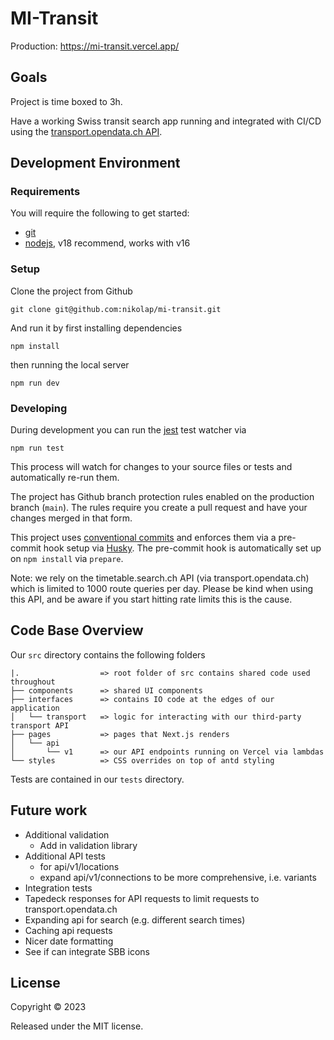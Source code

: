 # MI-Transit

Production: https://mi-transit.vercel.app/

## Goals

Project is time boxed to 3h.

Have a working Swiss transit search app running and integrated with CI/CD using
the [transport.opendata.ch API](https://transport.opendata.ch/docs.html).

## Development Environment

### Requirements

You will require the following to get started:

- [git](https://git-scm.com/)
- [nodejs](https://nodejs.org/), v18 recommend, works with v16

### Setup

Clone the project from Github

    git clone git@github.com:nikolap/mi-transit.git

And run it by first installing dependencies

    npm install

then running the local server

    npm run dev

### Developing

During development you can run the [jest](https://jestjs.io/) test watcher via

    npm run test

This process will watch for changes to your source files or tests and automatically re-run them.

The project has Github branch protection rules enabled on the production branch (`main`). The rules require you create a
pull request and have your changes merged in that form.

This project uses [conventional commits](https://www.conventionalcommits.org/en/v1.0.0/) and enforces them via a
pre-commit hook setup via [Husky](https://github.com/typicode/husky). The pre-commit hook is automatically set up
on `npm install` via `prepare`.

Note: we rely on the timetable.search.ch API (via transport.opendata.ch) which is limited to 1000 route
queries per day. Please be kind when using this API, and be aware if you start hitting rate limits this is the cause.

## Code Base Overview

Our `src` directory contains the following folders

```
|.                  => root folder of src contains shared code used throughout
├── components      => shared UI components
├── interfaces      => contains IO code at the edges of our application
│   └── transport   => logic for interacting with our third-party transport API
├── pages           => pages that Next.js renders
│   └── api         
│       └── v1      => our API endpoints running on Vercel via lambdas
└── styles          => CSS overrides on top of antd styling
```

Tests are contained in our `tests` directory.

## Future work

- Additional validation
    - Add in validation library
- Additional API tests
    - for api/v1/locations
    - expand api/v1/connections to be more comprehensive, i.e. variants
- Integration tests
- Tapedeck responses for API requests to limit requests to transport.opendata.ch
- Expanding api for search (e.g. different search times)
- Caching api requests
- Nicer date formatting
- See if can integrate SBB icons

## License

Copyright © 2023

Released under the MIT license.
